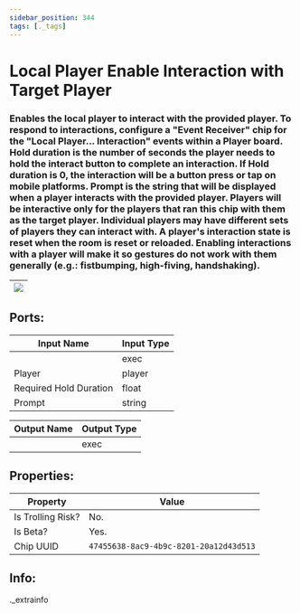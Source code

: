 ```yaml
---
sidebar_position: 344
tags: [._tags]
---
```


# Local Player Enable Interaction with Target Player


### Enables the local player to interact with the provided player. To respond to interactions, configure a "Event Receiver" chip for the "Local Player... Interaction" events within a Player board. Hold duration is the number of seconds the player needs to hold the interact button to complete an interaction. If Hold duration is 0, the interaction will be a button press or tap on mobile platforms. Prompt is the string that will be displayed when a player interacts with the provided player.  Players will be interactive only for the players that ran this chip with them as the target player. Individual players may have different sets of players they can interact with. A player's interaction state is reset when the room is reset or reloaded. Enabling interactions with a player will make it so gestures do not work with them generally (e.g.: fistbumping, high-fiving, handshaking).

| ![](https://images-ext-2.discordapp.net/external/MPmIaQzlEPmgGWlgi-WxBBXt0Bjv_zWPkg1y1f_sy3s/https/www.recroomcircuits.com/image/circuit/absolute-value?width=206&height=108) |
|-----|

## Ports:

| Input Name | Input Type |
|-----------|-----------|
|  | exec |
| Player | player |
| Required Hold Duration | float |
| Prompt | string |

| Output Name | Output Type |
|-----------|-----------|
|  | exec |

## Properties:

| Property  | Value |
|-------------------|-----------|
| Is Trolling Risk? | No. |
| Is Beta? | Yes. |
| Chip UUID | `47455638-8ac9-4b9c-8201-20a12d43d513` |

## Info:
._extrainfo